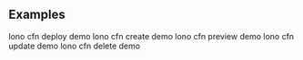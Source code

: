 ## Examples

  lono cfn deploy demo
  lono cfn create demo
  lono cfn preview demo
  lono cfn update demo
  lono cfn delete demo
